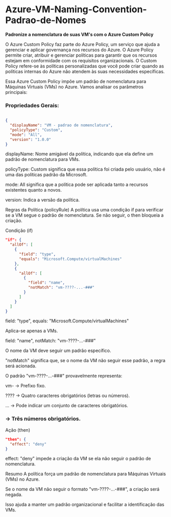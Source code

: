 # Azure-VM-Naming-Convention-Padrao-de-Nomes

**Padronize a nomenclatura de suas VM's com o Azure Custom Policy**

O Azure Custom Policy faz parte do Azure Policy, um serviço que ajuda a gerenciar e aplicar governança nos recursos do Azure. 
O Azure Policy permite criar, atribuir e gerenciar políticas para garantir que os recursos estejam em conformidade com os requisitos organizacionais. 
O Custom Policy refere-se às políticas personalizadas que você pode criar quando as políticas internas do Azure não atendem às suas necessidades específicas.

Essa Azure Custom Policy impõe um padrão de nomenclatura para Máquinas Virtuais (VMs) no Azure. Vamos analisar os parâmetros principais:

### Propriedades Gerais:
```json

{
  "displayName": "VM - padrao de nomenclatura",
  "policyType": "Custom",
  "mode": "All",
  "version": "1.0.0"
}
```
displayName: Nome amigável da política, indicando que ela define um padrão de nomenclatura para VMs.

policyType: Custom significa que essa política foi criada pelo usuário, não é uma das políticas padrão da Microsoft.

mode: All significa que a política pode ser aplicada tanto a recursos existentes quanto a novos.

version: Indica a versão da política.

Regras da Política (policyRule)
A política usa uma condição if para verificar se a VM segue o padrão de nomenclatura. Se não seguir, o then bloqueia a criação.

Condição (if)
```json
"if": {
  "allOf": [
    {
      "field": "type",
      "equals": "Microsoft.Compute/virtualMachines"
    },
    {
      "allOf": [
        {
          "field": "name",
          "notMatch": "vm-????-...-###"
        }
      ]
    }
  ]
}
```
field: "type", equals: "Microsoft.Compute/virtualMachines"

Aplica-se apenas a VMs.

field: "name", notMatch: "vm-????-...-###"

O nome da VM deve seguir um padrão específico.

"notMatch" significa que, se o nome da VM não seguir esse padrão, a regra será acionada.

O padrão "vm-????-...-###" provavelmente representa:

vm- → Prefixo fixo.

???? → Quatro caracteres obrigatórios (letras ou números).

... → Pode indicar um conjunto de caracteres obrigatórios.

### → Três números obrigatórios.

Ação (then)
```json
"then": {
  "effect": "deny"
}
```
effect: "deny" impede a criação da VM se ela não seguir o padrão de nomenclatura.

Resumo
A política força um padrão de nomenclatura para Máquinas Virtuais (VMs) no Azure.

Se o nome da VM não seguir o formato "vm-????-...-###", a criação será negada.

Isso ajuda a manter um padrão organizacional e facilitar a identificação das VMs.

```
